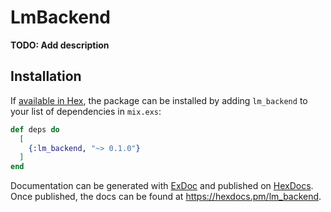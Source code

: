 # LmBackend

**TODO: Add description**

## Installation

If [available in Hex](https://hex.pm/docs/publish), the package can be installed
by adding `lm_backend` to your list of dependencies in `mix.exs`:

```elixir
def deps do
  [
    {:lm_backend, "~> 0.1.0"}
  ]
end
```

Documentation can be generated with [ExDoc](https://github.com/elixir-lang/ex_doc)
and published on [HexDocs](https://hexdocs.pm). Once published, the docs can
be found at <https://hexdocs.pm/lm_backend>.

